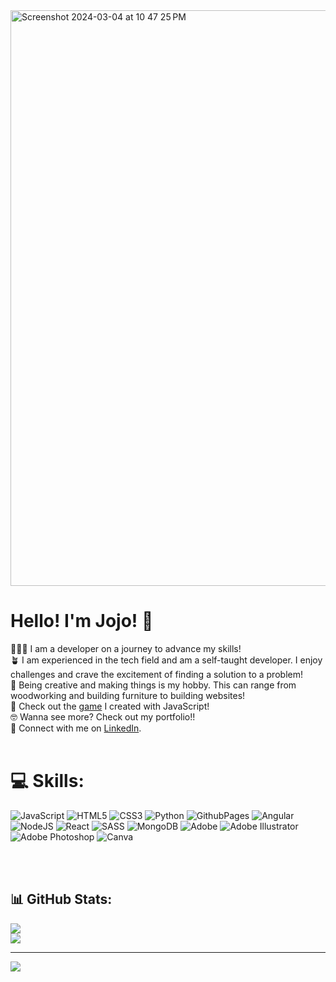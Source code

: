 <img width="921" alt="Screenshot 2024-03-04 at 10 47 25 PM" src="https://github.com/jojotru/jojotru/assets/109646119/63acd816-53fd-4339-9130-80a240cd12fb">


# Hello! I'm Jojo! 👋

👩🏻‍💻 I am a developer on a journey to advance my skills!<br>
🪴 I am experienced in the tech field and am a self-taught developer. I enjoy challenges and crave the excitement of finding a solution to a problem!<br>
🎨 Being creative and making things is my hobby. This can range from woodworking and building furniture to building websites!<br>
👻 Check out the [game](https://jojotru.github.io/GhostGame/) I created with JavaScript!<br>
🤓 Wanna see more? Check out my portfolio!!<br>
💼 Connect with me on [LinkedIn](https://www.linkedin.com/in/jolena-truong/).<br>
<br>


# 💻 Skills:
![JavaScript](https://img.shields.io/badge/javascript-%23323330.svg?style=for-the-badge&logo=javascript&logoColor=%23F7DF1E) ![HTML5](https://img.shields.io/badge/html5-%23E34F26.svg?style=for-the-badge&logo=html5&logoColor=white) ![CSS3](https://img.shields.io/badge/css3-%231572B6.svg?style=for-the-badge&logo=css3&logoColor=white) ![Python](https://img.shields.io/badge/python-3670A0?style=for-the-badge&logo=python&logoColor=ffdd54) ![GithubPages](https://img.shields.io/badge/github%20pages-121013?style=for-the-badge&logo=github&logoColor=white) ![Angular](https://img.shields.io/badge/angular-%23DD0031.svg?style=for-the-badge&logo=angular&logoColor=white) ![NodeJS](https://img.shields.io/badge/node.js-6DA55F?style=for-the-badge&logo=node.js&logoColor=white) ![React](https://img.shields.io/badge/react-%2320232a.svg?style=for-the-badge&logo=react&logoColor=%2361DAFB) ![SASS](https://img.shields.io/badge/SASS-hotpink.svg?style=for-the-badge&logo=SASS&logoColor=white) ![MongoDB](https://img.shields.io/badge/MongoDB-%234ea94b.svg?style=for-the-badge&logo=mongodb&logoColor=white) ![Adobe](https://img.shields.io/badge/adobe-%23FF0000.svg?style=for-the-badge&logo=adobe&logoColor=white) ![Adobe Illustrator](https://img.shields.io/badge/adobe%20illustrator-%23FF9A00.svg?style=for-the-badge&logo=adobe%20illustrator&logoColor=white) ![Adobe Photoshop](https://img.shields.io/badge/adobe%20photoshop-%2331A8FF.svg?style=for-the-badge&logo=adobe%20photoshop&logoColor=white) ![Canva](https://img.shields.io/badge/Canva-%2300C4CC.svg?style=for-the-badge&logo=Canva&logoColor=white)

<br>
<br>

## 📊 GitHub Stats:
![](https://github-readme-streak-stats.herokuapp.com/?user=jojotru&theme=radical&hide_border=true)<br/>
![](https://github-readme-stats.vercel.app/api/top-langs/?username=jojotru&theme=radical&hide_border=true&include_all_commits=false&count_private=false&layout=compact)

---
[![](https://visitcount.itsvg.in/api?id=jojotru&icon=0&color=0)](https://visitcount.itsvg.in)

<!-- Proudly created with GPRM ( https://gprm.itsvg.in ) -->
